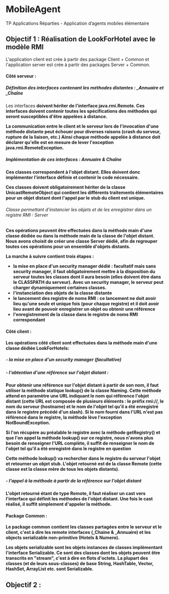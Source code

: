 # MobileAgent
TP Applications Réparties - Application d’agents mobiles élémentaire


## Objectif 1 : Réalisation de LookForHotel avec le modèle RMI

L'application client est crée à partir des package Client + Common et l'application server est crée à partir des packages Server + Common.

#### Côté serveur :

##### Définition des interfaces contenant les méthodes distantes : _Annuaire et _Chaîne

Les interfaces <strong>doivent hériter de l'interface java.rmi.Remote<strong>. Ces interfaces doivent contenir toutes les spécifications des méthodes qui seront susceptibles d'être appelées à distance.

La communication entre le client et le serveur lors de l'invocation d'une méthode distante peut échouer pour diverses raisons (crash du serveur, rupture de la liaison, etc.) Ainsi <strong>chaque méthode appelée à distance doit déclarer qu'elle est en mesure de lever l'exception java.rmi.RemoteException<strong>.

##### Implémentation de ces interfaces : Annuaire & Chaîne

Ces classes correspondent à l'objet distant. Elles doivent donc <strong>implémenter l'interface définie et contenir le code nécessaire<strong>.

Ces classes doivent obligatoirement <strong>hériter de la classe UnicastRemoteObject<strong> qui contient les différents traitements élémentaires pour un objet distant dont l'appel par le stub du client est unique. 

###### Classe permettant d'instancier les objets et de les enregistrer dans un registre RMI : Server

Ces opérations peuvent être effectuées dans la méthode main d'une classe dédiée ou dans la méthode main de la classe de l'objet distant. Nous avons choisit de créer une classe Server dédié, afin de regrouper toutes ces opérations pour un ensemble d'objets distants.

La marche à suivre contient trois étapes :
 - la mise en place d'un security manager dédié : facultatif mais sans security manager, il faut obligatoirement mettre à la disposition du serveur toutes les classes dont il aura besoin (elles doivent être dans le CLASSPATH du serveur). Avec un security manager, le serveur peut charger dynamiquement certaines classes.
 - l'instanciation des objets de la classe distante
 - le lancement des registre de noms RMI : ce lancement ne doit avoir lieu qu'une seule et unique fois (pour chaque registre) et il doit avoir lieu avant de pouvoir enregistrer un objet ou obtenir une référence
 - l'enregistrement de la classe dans le registre de noms RMI correspondant


#### Côté client :

Les opérations côté client sont effectuées dans la méthode main d'une classe dédiée <strong>LookForHotels<strong>:

##### - la mise en place d'un security manager (facultative)
 
##### - l'obtention d'une référence sur l'objet distant : 
 
Pour obtenir une référence sur l'objet distant à partir de son nom, il faut utiliser la méthode statique <strong>lookup()<strong> de la classe Naming. Cette méthode attend en paramètre une URL indiquant le nom qui référence l'objet distant (cette URL est composée de plusieurs éléments : le préfix rmi://, le nom du serveur (hostname) et le nom de l'objet tel qu'il a été enregistré dans le registre précédé d'un slash). Si le nom fourni dans l'URL n'est pas référencé dans le registre, la méthode lève l'exception NotBoundException.

Si l'on récupère au préalable le registre avec la méthode getRegistry() et que l'on appel la méthode lookup() sur ce registre, nous n'avons plus besoin de renseigner l'URL complète, il suffit de renseigner le nom de l'objet tel qu'il a été enregistré dans le registre en question

Cette méthode lookup() va rechercher dans le registre du serveur l'objet et retourner un objet stub. L'objet retourné est de la classe Remote (cette classe est la classe mère de tous les objets distants). 

##### - l'appel à la méthode à partir de la référence sur l'objet distant

L'objet retourné étant de type Remote, il faut réaliser un cast vers l'interface qui définit les méthodes de l'objet distant. Une fois le cast réalisé, il suffit simplement d'appeler la méthode.


#### Package Common :

Le package common contient les classes partagées entre le serveur et le client, c'est à dire les remote interfaces (_Chaine & _Annuaire) et les objects serializable non-primitive (Hotels & Numero).

Les objets serializable sont les objets instances de classes implémentant l'interface Serializable. Ce sont des classes dont les objets peuvent être transcrits en "stream", c'est à dire en flots d'octets. La plupart des classes (et de leurs sous-classes) de base String, HashTable, Vector, HashSet, ArrayList etc. sont Serializable.



## Objectif 2 : 

